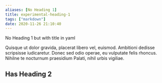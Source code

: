 ```yaml
---
aliases: [No Heading 1]
title: experimental-heading-1
tags: ["markdown"]
date: 2020-11-26 21:10:40
---
```


No Heading 1 but with title in yaml

Quisque ut dolor gravida, placerat libero vel, euismod. Ambitioni dedisse scripsisse iudicaretur. Donec sed odio operae, eu vulputate felis rhoncus. Nihilne te nocturnum praesidium Palati, nihil urbis vigiliae.

## Has Heading 2